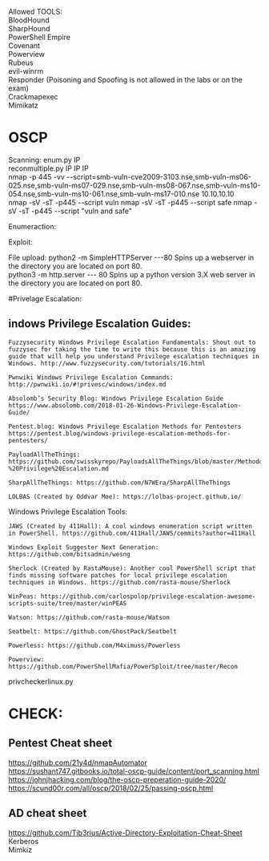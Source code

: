 Allowed TOOLS:  
BloodHound  
SharpHound  
PowerShell Empire  
Covenant   
Powerview  
Rubeus  
evil-winrm  
Responder (Poisoning and Spoofing is not allowed in the labs or on the exam)  
Crackmapexec  
Mimikatz  


# OSCP

Scanning:
enum.py IP  
reconmultiple.py IP IP IP  
nmap -p 445 -vv --script=smb-vuln-cve2009-3103.nse,smb-vuln-ms06-025.nse,smb-vuln-ms07-029.nse,smb-vuln-ms08-067.nse,smb-vuln-ms10-054.nse,smb-vuln-ms10-061.nse,smb-vuln-ms17-010.nse 10.10.10.10  
nmap -sV -sT -p445 --script vuln <ip>
nmap -sV -sT -p445 --script safe <ip>
nmap -sV -sT -p445 --script "vuln and safe" <ip>

Enumeraction:

Exploit:

File upload:
python2 -m SimpleHTTPServer ---80 Spins up a webserver in the directory you are located on port 80.  
python3 -m http.server --- 80 Spins up a python version 3.X web server in the directory you are located on port 80.  

#Privelage Escalation:
  ## indows Privilege Escalation Guides:

    Fuzzysecurity Windows Privilege Escalation Fundamentals: Shout out to fuzzysec for taking the time to write this because this is an amazing guide that will help you understand Privilege escalation techniques in Windows. http://www.fuzzysecurity.com/tutorials/16.html  

    Pwnwiki Windows Privilege Escalation Commands: http://pwnwiki.io/#!privesc/windows/index.md  

    Absolomb’s Security Blog: Windows Privilege Escalation Guide https://www.absolomb.com/2018-01-26-Windows-Privilege-Escalation-Guide/  

    Pentest.blog: Windows Privilege Escalation Methods for Pentesters https://pentest.blog/windows-privilege-escalation-methods-for-pentesters/  

    PayloadAllTheThings: https://github.com/swisskyrepo/PayloadsAllTheThings/blob/master/Methodology%20and%20Resources/Windows%20-%20Privilege%20Escalation.md

    SharpAllTheThings: https://github.com/N7WEra/SharpAllTheThings

    LOLBAS (Created by Oddvar Moe): https://lolbas-project.github.io/

Windows Privilege Escalation Tools:

    JAWS (Created by 411Hall): A cool windows enumeration script written in PowerShell. https://github.com/411Hall/JAWS/commits?author=411Hall

    Windows Exploit Suggester Next Generation: https://github.com/bitsadmin/wesng

    Sherlock (Created by RastaMouse): Another cool PowerShell script that finds missing software patches for local privilege escalation techniques in Windows. https://github.com/rasta-mouse/Sherlock

    WinPeas: https://github.com/carlospolop/privilege-escalation-awesome-scripts-suite/tree/master/winPEAS

    Watson: https://github.com/rasta-mouse/Watson

    Seatbelt: https://github.com/GhostPack/Seatbelt

    Powerless: https://github.com/M4ximuss/Powerless

    Powerview: https://github.com/PowerShellMafia/PowerSploit/tree/master/Recon

privcheckerlinux.py


# CHECK:
## Pentest Cheat sheet
https://github.com/21y4d/nmapAutomator  
https://sushant747.gitbooks.io/total-oscp-guide/content/port_scanning.html  
https://johnjhacking.com/blog/the-oscp-preperation-guide-2020/  
https://scund00r.com/all/oscp/2018/02/25/passing-oscp.html

## AD cheat sheet
https://github.com/Tib3rius/Active-Directory-Exploitation-Cheat-Sheet  
Kerberos  
Mimkiz
